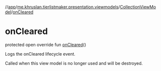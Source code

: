 //[app](../../../index.md)/[me.khruslan.tierlistmaker.presentation.viewmodels](../index.md)/[CollectionViewModel](index.md)/[onCleared](on-cleared.md)

# onCleared

protected open override fun [onCleared](on-cleared.md)()

Logs the onCleared lifecycle event.

Called when this view model is no longer used and will be destroyed.
